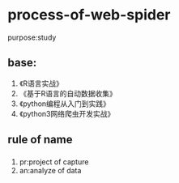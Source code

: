 # process-of-web-spider
purpose:study

## base:
1. 《R语言实战》
2. 《基于R语言的自动数据收集》
3. 《python编程从入门到实践》
4. 《python3网络爬虫开发实战》

## rule of name
### 
1. pr:project of capture
2. an:analyze of data 
